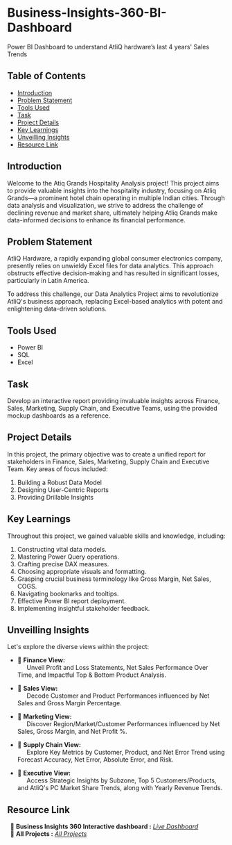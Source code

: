 # Business-Insights-360-BI-Dashboard
Power BI Dashboard to understand AtliQ hardware’s last 4 years' Sales Trends

## Table of Contents

- [Introduction](#introduction)
- [Problem Statement](#problem-statement)
- [Tools Used](#tools-used)
- [Task](#task)
- [Project Details](#project-details)
- [Key Learnings](#key-learnings)
- [Unveilling Insights](#unveilling-insights)
- [Resource Link](#resource-link)

## Introduction

Welcome to the Atiq Grands Hospitality Analysis project! This project aims to provide valuable insights into the hospitality industry, focusing on Atliq Grands—a prominent hotel chain operating in multiple Indian cities. Through data analysis and visualization, we strive to address the challenge of declining revenue and market share, ultimately helping Atliq Grands make data-informed decisions to enhance its financial performance.

## Problem Statement

AtliQ Hardware, a rapidly expanding global consumer electronics company, presently relies on unwieldy Excel files for data analytics. This approach obstructs effective decision-making and has resulted in significant losses, particularly in Latin America.<br /> 

To address this challenge, our Data Analytics Project aims to revolutionize AtliQ's business approach, replacing Excel-based analytics with potent and enlightening data-driven solutions.

## Tools Used

- Power BI
- SQL
- Excel

## Task

Develop an interactive report providing invaluable insights across Finance, Sales, Marketing, Supply Chain, and Executive Teams, using the provided mockup dashboards as a reference.

## Project Details

In this project, the primary objective was to create a unified report for stakeholders in Finance, Sales, Marketing, Supply Chain and Executive Team. Key areas of focus included:

1. Building a Robust Data Model
2. Designing User-Centric Reports
3. Providing Drillable Insights

## Key Learnings

Throughout this project, we gained valuable skills and knowledge, including:

1. Constructing vital data models.
2. Mastering Power Query operations.
3. Crafting precise DAX measures.
4. Choosing appropriate visuals and formatting.
5. Grasping crucial business terminology like Gross Margin, Net Sales, COGS.
6. Navigating bookmarks and tooltips.
7. Effective Power BI report deployment.
8. Implementing insightful stakeholder feedback.

## Unveilling Insights

Let's explore the diverse views within the project:

- 🏦 <b>Finance View:</b><br />
&ensp;&ensp;&ensp;Unveil Profit and Loss Statements, Net Sales Performance Over Time, and Impactful Top & Bottom Product Analysis.

- 💼 <b>Sales View:</b><br />
&ensp;&ensp;&ensp;Decode Customer and Product Performances influenced by Net Sales and Gross Margin Percentage.

- 🎯 <b>Marketing View:</b><br />
&ensp;&ensp;&ensp;Discover Region/Market/Customer Performances influenced by Net Sales, Gross Margin, and Net Profit %.

- 🚚 <b>Supply Chain View:</b><br />
&ensp;&ensp;&ensp;Explore Key Metrics by Customer, Product, and Net Error Trend using Forecast Accuracy, Net Error, Absolute Error, and Risk.

- 👔 <b>Executive View:</b><br />
&ensp;&ensp;&ensp;Access Strategic Insights by Subzone, Top 5 Customers/Products, and AtliQ's PC Market Share Trends, along with Yearly Revenue Trends.

## Resource Link
&ensp;🔗 <b>Business Insights 360 Interactive dashboard :</b> _[Live Dashboard](https://app.powerbi.com/view?r=eyJrIjoiMWE1M2Q3ODctYzljZC00M2NjLTgwYmQtOWI0NWY5ZDY5MDU1IiwidCI6ImRmODY3OWNkLWE4MGUtNDVkOC05OWFjLWM4M2VkN2ZmOTVhMCJ9&embedImagePlaceholder=true)_<br />
&ensp;🔗 <b>All Projects :</b> _[All Projects](https://www.novypro.com/profile_projects/pravesh-agarwal)_
